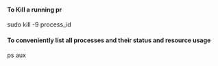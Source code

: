 
#### To Kill a running pr
sudo kill -9 process_id

#### To conveniently list all processes and their status and resource usage
ps aux
